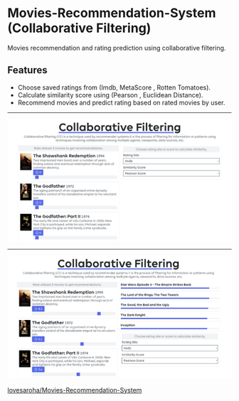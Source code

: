 # Movies-Recommendation-System (Collaborative Filtering)
Movies recommendation and rating prediction using collaborative filtering.

## Features
- Choose saved ratings from (Imdb, MetaScore , Rotten Tomatoes).
- Calculate similarity score using (Pearson , Euclidean Distance).
- Recommend movies and predict rating based on rated movies by user.

---
![image](https://raw.githubusercontent.com/lovesaroha/gimages/main/36.png)

---
![image](https://raw.githubusercontent.com/lovesaroha/gimages/main/37.png)

[lovesaroha/Movies-Recommendation-System](https://js.lovesaroha.com/Movies-Recommendation-System)